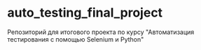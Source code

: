 # auto_testing_final_project
Репозиторий для итогового проекта по курсу "Автоматизация тестирования с помощью Selenium и Python"

